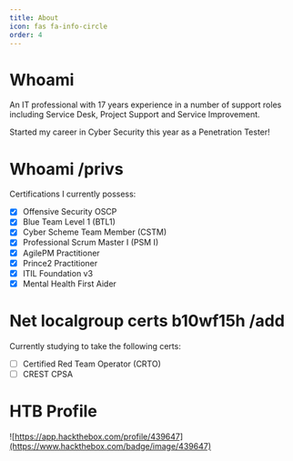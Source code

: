 ```yaml
---
title: About
icon: fas fa-info-circle
order: 4
---
```


# Whoami

An IT professional with 17 years experience in a number of support roles including Service Desk, Project Support and Service Improvement.

Started my career in Cyber Security this year as a Penetration Tester!

# Whoami /privs

Certifications I currently possess:

- [x] Offensive Security OSCP
- [x] Blue Team Level 1 (BTL1)
- [x] Cyber Scheme Team Member (CSTM)
- [x] Professional Scrum Master I (PSM I) 
- [x] AgilePM Practitioner
- [x] Prince2 Practitioner
- [x] ITIL Foundation v3
- [x] Mental Health First Aider

# Net localgroup certs b10wf15h /add

Currently studying to take the following certs:

- [ ] Certified Red Team Operator (CRTO)
- [ ] CREST CPSA

# HTB Profile

![https://app.hackthebox.com/profile/439647](https://www.hackthebox.com/badge/image/439647)
